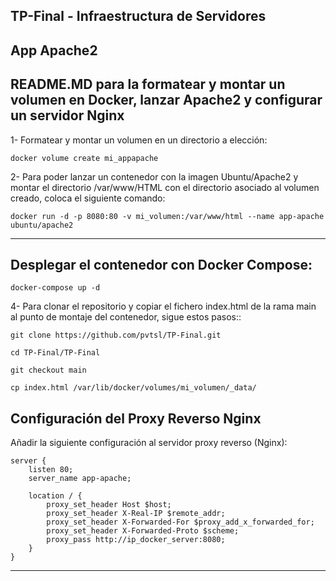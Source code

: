 ## TP-Final - Infraestructura de Servidores ## 

## App Apache2 ##   

## README.MD para la formatear y montar un volumen en Docker, lanzar Apache2 y configurar un servidor Nginx ## 
 

 
1- Formatear y montar un volumen en un directorio a elección: 

  

     

    docker volume create mi_appapache

     

  

2- Para poder lanzar un contenedor con la imagen Ubuntu/Apache2 y montar el directorio /var/www/HTML con el directorio asociado al volumen creado, coloca el siguiente comando: 

  

     

    docker run -d -p 8080:80 -v mi_volumen:/var/www/html --name app-apache ubuntu/apache2


     

  

--- 

  

## Desplegar el contenedor con Docker Compose: ## 

  

 

     

    docker-compose up -d 

     

  

4- Para clonar el repositorio y copiar el fichero index.html de la rama main al punto de montaje del contenedor, sigue estos pasos:: 

  

     

    git clone https://github.com/pvtsl/TP-Final.git

    cd TP-Final/TP-Final

    git checkout main

    cp index.html /var/lib/docker/volumes/mi_volumen/_data/ 

     


     
## Configuración del Proxy Reverso Nginx ##

Añadir la siguiente configuración al servidor proxy reverso (Nginx):

    
    server {
        listen 80;
        server_name app-apache;

        location / {
            proxy_set_header Host $host;
            proxy_set_header X-Real-IP $remote_addr;
            proxy_set_header X-Forwarded-For $proxy_add_x_forwarded_for;
            proxy_set_header X-Forwarded-Proto $scheme;
            proxy_pass http://ip_docker_server:8080;
        }
    }
    

---

